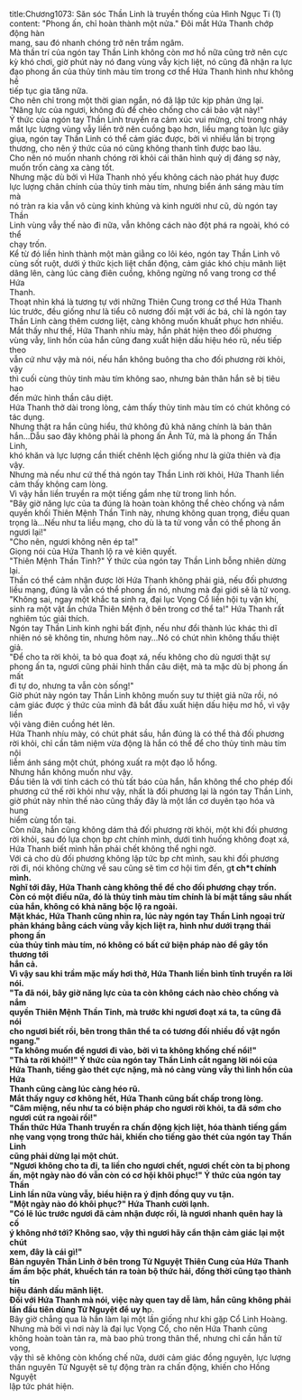 title:Chương1073: Săn sóc Thần Linh là truyền thống của Hình Ngục Ti (1)
content:
"Phong ấn, chỉ hoàn thành một nửa." Đôi mắt Hứa Thanh chớp động hàn<br>mang, sau đó nhanh chóng trở nên trầm ngâm.<br>Mà thần trí của ngón tay Thần Linh không còn mơ hồ nữa cũng trở nên cực<br>kỳ khó chơi, giờ phút này nó đang vùng vẫy kịch liệt, nó cũng đã nhận ra lực<br>đạo phong ấn của thủy tinh màu tím trong cơ thể Hứa Thanh hình như không hề<br>tiếp tục gia tăng nữa.<br>Cho nên chỉ trong một thời gian ngắn, nó đã lập tức kịp phản ứng lại.<br>"Năng lực của ngươi, không đủ để chèo chống cho cái bảo vật này!"<br>Ý thức của ngón tay Thần Linh truyền ra cảm xúc vui mừng, chỉ trong nháy<br>mắt lực lượng vùng vẫy liền trở nên cuồng bạo hơn, liều mạng toàn lực giãy<br>giụa, ngón tay Thần Linh có thể cảm giác được, bởi vì nhiều lần bị trọng<br>thương, cho nên ý thức của nó cũng không thanh tỉnh được bao lâu.<br>Cho nên nó muốn nhanh chóng rời khỏi cái thân hình quỷ dị đáng sợ này,<br>muốn trốn càng xa càng tốt.<br>Nhưng mặc dù bởi vì Hứa Thanh nhỏ yếu không cách nào phát huy được<br>lực lượng chân chính của thủy tinh màu tím, nhưng biển ánh sáng màu tím mà<br>nó tràn ra kia vẫn vô cùng kinh khủng và kinh người như cũ, dù ngón tay Thần<br>Linh vùng vẫy thế nào đi nữa, vẫn không cách nào đột phá ra ngoài, khó có thể<br>chạy trốn.<br>Kể từ đó liền hình thành một màn giằng co lôi kéo, ngón tay Thần Linh vô<br>cùng sốt ruột, dưới ý thức kịch liệt chấn động, cảm giác khó chịu mãnh liệt<br>dâng lên, càng lúc càng điên cuồng, không ngừng nổ vang trong cơ thể Hứa<br>Thanh.<br>Thoạt nhìn khá là tương tự với những Thiên Cung trong cơ thể Hứa Thanh<br>lúc trước, đều giống như là tiểu cô nương đối mặt với ác bá, chỉ là ngón tay<br>Thần Linh càng thêm cương liệt, càng không muốn khuất phục hơn nhiều.<br>Mắt thấy như thế, Hứa Thanh nhíu mày, hắn phát hiện theo đối phương<br>vùng vẫy, linh hồn của hắn cũng đang xuất hiện dấu hiệu héo rũ, nếu tiếp theo<br>vẫn cứ như vậy mà nói, nếu hắn không buông tha cho đối phương rời khỏi, vậy<br>thì cuối cùng thủy tinh màu tím không sao, nhưng bản thân hắn sẽ bị tiêu hao<br>đến mức hình thần câu diệt.<br>Hứa Thanh thở dài trong lòng, cảm thấy thủy tinh màu tím có chút không có<br>tác dụng.<br>Nhưng thật ra hắn cũng hiểu, thứ không đủ khả năng chính là bản thân<br>hắn…Dẫu sao đây không phải là phong ấn Ảnh Tử, mà là phong ấn Thần Linh,<br>khó khăn và lực lượng cần thiết chênh lệch giống như là giữa thiên và địa vậy.<br>Nhưng mà nếu như cứ thế thả ngón tay Thần Linh rời khỏi, Hứa Thanh liền<br>cảm thấy không cam lòng.<br>Vì vậy hắn liền truyền ra một tiếng gầm nhẹ từ trong linh hồn.<br>"Bây giờ năng lực của ta đúng là hoàn toàn không thể chèo chống và nắm<br>quyền khối Thiên Mệnh Thần Tinh này, nhưng không quan trọng, điều quan<br>trọng là...Nếu như ta liều mạng, cho dù là ta tử vong vẫn có thể phong ấn<br>ngươi lại!"<br>"Cho nên, ngươi không nên ép ta!"<br>Giọng nói của Hứa Thanh lộ ra vẻ kiên quyết.<br>"Thiên Mệnh Thần Tinh?" Ý thức của ngón tay Thần Linh bỗng nhiên dừng<br>lại.<br>Thần có thể cảm nhận được lời Hứa Thanh không phải giả, nếu đối phương<br>liều mạng, đúng là vẫn có thể phong ấn nó, nhưng mà đại giới sẽ là tử vong.<br>"Không sai, ngay một khắc ta sinh ra, đại lục Vọng Cổ liền hội tụ vận khí,<br>sinh ra một vật ẩn chứa Thiên Mệnh ở bên trong cơ thể ta!" Hứa Thanh rất<br>nghiêm túc giải thích.<br>Ngón tay Thần Linh kinh nghi bất định, nếu như đổi thành lúc khác thì dĩ<br>nhiên nó sẽ không tin, nhưng hôm nay…Nó có chút nhìn không thấu thiệt giả.<br>"Để cho ta rời khỏi, ta bỏ qua đoạt xá, nếu không cho dù ngươi thật sự<br>phong ấn ta, ngươi cũng phải hình thần câu diệt, mà ta mặc dù bị phong ấn mất<br>đi tự do, nhưng ta vẫn còn sống!"<br>Giờ phút này ngón tay Thần Linh không muốn suy tư thiệt giả nữa rồi, nó<br>cảm giác được ý thức của mình đã bắt đầu xuất hiện dấu hiệu mơ hồ, vì vậy liền<br>vội vàng điên cuồng hét lên.<br>Hứa Thanh nhíu mày, có chút phát sầu, hắn đúng là có thể thả đối phương<br>rời khỏi, chỉ cần tâm niệm vừa động là hắn có thể để cho thủy tinh màu tím nội<br>liễm ánh sáng một chút, phóng xuất ra một đạo lỗ hổng.<br>Nhưng hắn không muốn như vậy.<br>Đầu tiên là với tính cách có thù tất báo của hắn, hắn không thể cho phép đối<br>phương cứ thế rời khỏi như vậy, nhất là đối phương lại là ngón tay Thần Linh,<br>giờ phút này nhìn thế nào cũng thấy đây là một lần cơ duyên tạo hóa và hung<br>hiểm cùng tồn tại.<br>Còn nữa, hắn cũng không dám thả đối phương rời khỏi, một khi đối phương<br>rời khỏi, sau đó lựa chọn b*p ch*t chính mình, dưới tình huống không đoạt xá,<br>Hứa Thanh biết mình hẳn phải chết không thể nghi ngờ.<br>Với cả cho dù đối phương không lập tức b*p ch*t mình, sau khi đối phương<br>rời đi, nói không chừng về sau cũng sẽ tìm cơ hội tìm đến, g**t ch*t chính mình.<br>Nghĩ tới đây, Hứa Thanh càng không thể để cho đối phương chạy trốn.<br>Còn có một điều nữa, đó là thủy tinh màu tím chính là bí mật tầng sâu nhất<br>của hắn, không có khả năng bộc lộ ra ngoài.<br>Mặt khác, Hứa Thanh cũng nhìn ra, lúc này ngón tay Thần Linh ngoại trừ<br>phản kháng bằng cách vùng vẫy kịch liệt ra, hình như dưới trạng thái phong ấn<br>của thủy tinh màu tím, nó không có bất cứ biện pháp nào để gây tổn thương tới<br>hắn cả.<br>Vì vậy sau khi trầm mặc mấy hơi thở, Hứa Thanh liền bình tĩnh truyền ra lời<br>nói.<br>"Ta đã nói, bây giờ năng lực của ta còn không cách nào chèo chống và nắm<br>quyền Thiên Mệnh Thần Tinh, mà trước khi ngươi đoạt xá ta, ta cũng đã nói<br>cho ngươi biết rồi, bên trong thân thể ta có tương đối nhiều đồ vật ngổn ngang."<br>"Ta không muốn để ngươi đi vào, bởi vì ta không khống chế nổi!"<br>"Thả ta rời khỏi!!" Ý thức của ngón tay Thần Linh cắt ngang lời nói của<br>Hứa Thanh, tiếng gào thét cực nặng, mà nó càng vùng vẫy thì linh hồn của Hứa<br>Thanh cũng càng lúc càng héo rũ.<br>Mắt thấy nguy cơ không hết, Hứa Thanh cũng bất chấp trong lòng.<br>"Câm miệng, nếu như ta có biện pháp cho ngươi rời khỏi, ta đã sớm cho<br>ngươi cút ra ngoài rồi!"<br>Thần thức Hứa Thanh truyền ra chấn động kịch liệt, hóa thành tiếng gầm<br>nhẹ vang vọng trong thức hải, khiến cho tiếng gào thét của ngón tay Thần Linh<br>cũng phải dừng lại một chút.<br>"Ngươi không cho ta đi, ta liền cho ngươi chết, ngươi chết còn ta bị phong<br>ấn, một ngày nào đó vẫn còn có cơ hội khôi phục!" Ý thức của ngón tay Thần<br>Linh lần nữa vùng vẫy, biểu hiện ra ý định đồng quy vu tận.<br>"Một ngày nào đó khôi phục?" Hứa Thanh cười lạnh.<br>"Có lẽ lúc trước ngươi đã cảm nhận được rồi, là ngươi nhanh quên hay là cố<br>ý không nhớ tới? Không sao, vậy thì ngươi hãy cẩn thận cảm giác lại một chút<br>xem, đây là cái gì!"<br>Bản nguyên Thần Linh ở bên trong Tử Nguyệt Thiên Cung của Hứa Thanh<br>ầm ầm bộc phát, khuếch tán ra toàn bộ thức hải, đồng thời cũng tạo thành tín<br>hiệu đánh dấu mãnh liệt.<br>Đối với Hứa Thanh mà nói, việc này quen tay dễ làm, hắn cũng không phải<br>lần đầu tiên dùng Tử Nguyệt để uy h**p.<br>Bây giờ chẳng qua là hắn làm lại một lần giống như khi gặp Cổ Linh Hoàng.<br>Nhưng mà bởi vì nơi này là đại lục Vọng Cổ, cho nên Hứa Thanh cũng<br>không hoàn toàn tản ra, mà bao phủ trong thân thể, nhưng chỉ cần hắn tử vong,<br>vậy thì sẽ không còn khống chế nữa, dưới cảm giác đồng nguyên, lực lượng<br>thần nguyên Tử Nguyệt sẽ tự động tràn ra chấn động, khiến cho Hồng Nguyệt<br>lập tức phát hiện.